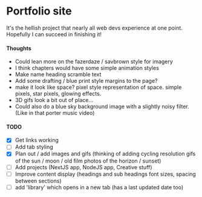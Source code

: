 # Portfolio site

It's the hellish project that nearly all web devs experience at one point. Hopefully I can succeed in finishing it!

#### Thoughts

- Could lean more on the fazerdaze / savbrown style for imagery
- I think chapters would have some simple animation styles
- Make name heading scramble text
- Add some drafting / blue print style margins to the page?
- make it look like space? pixel style representation of space. simple pixels, star pixels, glowing effects.
- 3D gifs look a bit out of place...
- Could also do a blue sky background image with a slightly noisy filter. (Like in that porter music video)

#### TODO

- [x] Get links working
- [ ] Add tab styling
- [x] Plan out / add images and gifs (thinking of adding cycling resolution gifs of the sun / moon / old film photos of the horizon / sunset)
- [ ] Add projects (NextJS app, NodeJS app, Creative stuff)
- [ ] Improve content display (headings and sub headings font sizes, spacing between sections)
- [ ] add 'library' which opens in a new tab (has a last updated date too)
